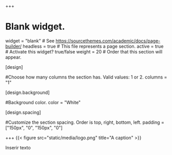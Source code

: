 +++
# Blank widget.
widget = "blank"  # See https://sourcethemes.com/academic/docs/page-builder/
headless = true  # This file represents a page section.
active = true  # Activate this widget? true/false
weight = 20  # Order that this section will appear.




[design]

#Choose how many columns the section has. Valid values: 1 or 2.
columns = "1"

  
[design.background]

#Background color.
color = "White"


[design.spacing]

#Customize the section spacing. Order is top, right, bottom, left.
padding = ["150px", "0", "150px", "0"]

+++
{{< figure src="static/media/logo.png" title="A caption" >}}

Inserir texto
